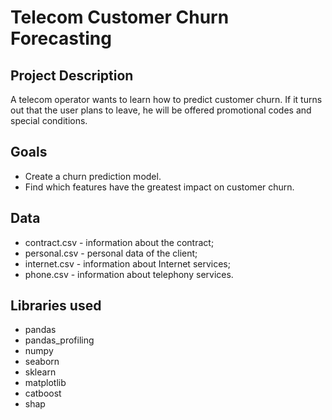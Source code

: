 # Telecom Customer Churn Forecasting

## Project Description

A telecom operator wants to learn how to predict customer churn. If it turns out that the user plans to leave, he will be offered promotional codes and special conditions.

## Goals

- Create a churn prediction model.
- Find which features have the greatest impact on customer churn.

## Data

- contract.csv - information about the contract;
- personal.csv - personal data of the client;
- internet.csv - information about Internet services;
- phone.csv - information about telephony services.

## Libraries used

- pandas
- pandas_profiling
- numpy
- seaborn
- sklearn
- matplotlib
- catboost
- shap